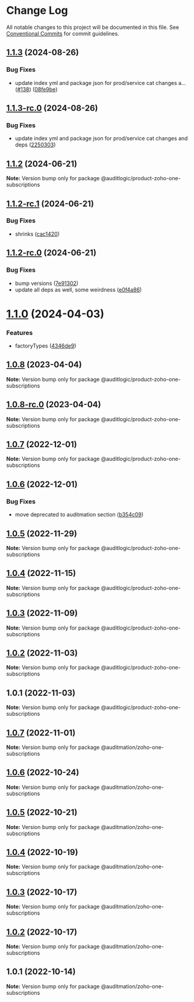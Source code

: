 # Change Log

All notable changes to this project will be documented in this file.
See [Conventional Commits](https://conventionalcommits.org) for commit guidelines.

## [1.1.3](https://github.com/auditlogic/product/compare/@auditlogic/product-zoho-one-subscriptions@1.1.2...@auditlogic/product-zoho-one-subscriptions@1.1.3) (2024-08-26)


### Bug Fixes

* update index yml and package json for prod/service cat changes a… ([#138](https://github.com/auditlogic/product/issues/138)) ([08fe9be](https://github.com/auditlogic/product/commit/08fe9beb1c8457462a19bc69caa02e6212d97e1a))





## [1.1.3-rc.0](https://github.com/auditlogic/product/compare/@auditlogic/product-zoho-one-subscriptions@1.1.2...@auditlogic/product-zoho-one-subscriptions@1.1.3-rc.0) (2024-08-26)


### Bug Fixes

* update index yml and package json for prod/service cat changes and deps ([2250303](https://github.com/auditlogic/product/commit/225030363a363608240135b7ebed386b28f01e4b))





## [1.1.2](https://github.com/auditlogic/product/compare/@auditlogic/product-zoho-one-subscriptions@1.1.2-rc.1...@auditlogic/product-zoho-one-subscriptions@1.1.2) (2024-06-21)

**Note:** Version bump only for package @auditlogic/product-zoho-one-subscriptions





## [1.1.2-rc.1](https://github.com/auditlogic/product/compare/@auditlogic/product-zoho-one-subscriptions@1.1.2-rc.0...@auditlogic/product-zoho-one-subscriptions@1.1.2-rc.1) (2024-06-21)


### Bug Fixes

* shrinks ([cac1420](https://github.com/auditlogic/product/commit/cac14200fefcd8183ab69fe89a47bd3f70f563e9))





## [1.1.2-rc.0](https://github.com/auditlogic/product/compare/@auditlogic/product-zoho-one-subscriptions@1.1.0...@auditlogic/product-zoho-one-subscriptions@1.1.2-rc.0) (2024-06-21)


### Bug Fixes

* bump versions ([7e91302](https://github.com/auditlogic/product/commit/7e913023b8b312150ed7762c32fbbe616be71de5))
* update all deps as well, some weirdness ([e0f4a86](https://github.com/auditlogic/product/commit/e0f4a864714e2d3de6bbf3da014d5312fe53be2f))





# [1.1.0](https://github.com/auditlogic/product/compare/@auditlogic/product-zoho-one-subscriptions@1.0.8...@auditlogic/product-zoho-one-subscriptions@1.1.0) (2024-04-03)


### Features

* factoryTypes ([4346de9](https://github.com/auditlogic/product/commit/4346de92693aee892fccf725338ffc7b80ab182b))





## [1.0.8](https://github.com/auditlogic/product/compare/@auditlogic/product-zoho-one-subscriptions@1.0.7...@auditlogic/product-zoho-one-subscriptions@1.0.8) (2023-04-04)

**Note:** Version bump only for package @auditlogic/product-zoho-one-subscriptions





## [1.0.8-rc.0](https://github.com/auditlogic/product/compare/@auditlogic/product-zoho-one-subscriptions@1.0.7...@auditlogic/product-zoho-one-subscriptions@1.0.8-rc.0) (2023-04-04)

**Note:** Version bump only for package @auditlogic/product-zoho-one-subscriptions





## [1.0.7](https://github.com/auditlogic/product/compare/@auditlogic/product-zoho-one-subscriptions@1.0.6...@auditlogic/product-zoho-one-subscriptions@1.0.7) (2022-12-01)

**Note:** Version bump only for package @auditlogic/product-zoho-one-subscriptions





## [1.0.6](https://github.com/auditlogic/product/compare/@auditlogic/product-zoho-one-subscriptions@1.0.5...@auditlogic/product-zoho-one-subscriptions@1.0.6) (2022-12-01)


### Bug Fixes

* move deprecated to auditmation section ([b354c09](https://github.com/auditlogic/product/commit/b354c096eae43828a4870195ca7719f5f91e431b))





## [1.0.5](https://github.com/auditlogic/product/compare/@auditlogic/product-zoho-one-subscriptions@1.0.4...@auditlogic/product-zoho-one-subscriptions@1.0.5) (2022-11-29)

**Note:** Version bump only for package @auditlogic/product-zoho-one-subscriptions





## [1.0.4](https://github.com/auditlogic/product/compare/@auditlogic/product-zoho-one-subscriptions@1.0.3...@auditlogic/product-zoho-one-subscriptions@1.0.4) (2022-11-15)

**Note:** Version bump only for package @auditlogic/product-zoho-one-subscriptions





## [1.0.3](https://github.com/auditlogic/product/compare/@auditlogic/product-zoho-one-subscriptions@1.0.2...@auditlogic/product-zoho-one-subscriptions@1.0.3) (2022-11-09)

**Note:** Version bump only for package @auditlogic/product-zoho-one-subscriptions





## [1.0.2](https://github.com/auditlogic/product/compare/@auditlogic/product-zoho-one-subscriptions@1.0.1...@auditlogic/product-zoho-one-subscriptions@1.0.2) (2022-11-03)

**Note:** Version bump only for package @auditlogic/product-zoho-one-subscriptions





## 1.0.1 (2022-11-03)

**Note:** Version bump only for package @auditlogic/product-zoho-one-subscriptions





## [1.0.7](https://github.com/auditmation/store-content/compare/@auditmation/zoho-one-subscriptions@1.0.6...@auditmation/zoho-one-subscriptions@1.0.7) (2022-11-01)

**Note:** Version bump only for package @auditmation/zoho-one-subscriptions





## [1.0.6](https://github.com/auditmation/store-content/compare/@auditmation/zoho-one-subscriptions@1.0.5...@auditmation/zoho-one-subscriptions@1.0.6) (2022-10-24)

**Note:** Version bump only for package @auditmation/zoho-one-subscriptions





## [1.0.5](https://github.com/auditmation/store-content/compare/@auditmation/zoho-one-subscriptions@1.0.4...@auditmation/zoho-one-subscriptions@1.0.5) (2022-10-21)

**Note:** Version bump only for package @auditmation/zoho-one-subscriptions





## [1.0.4](https://github.com/auditmation/store-content/compare/@auditmation/zoho-one-subscriptions@1.0.3...@auditmation/zoho-one-subscriptions@1.0.4) (2022-10-19)

**Note:** Version bump only for package @auditmation/zoho-one-subscriptions





## [1.0.3](https://github.com/auditmation/store-content/compare/@auditmation/zoho-one-subscriptions@1.0.2...@auditmation/zoho-one-subscriptions@1.0.3) (2022-10-17)

**Note:** Version bump only for package @auditmation/zoho-one-subscriptions





## [1.0.2](https://github.com/auditmation/store-content/compare/@auditmation/zoho-one-subscriptions@1.0.1...@auditmation/zoho-one-subscriptions@1.0.2) (2022-10-17)

**Note:** Version bump only for package @auditmation/zoho-one-subscriptions





## 1.0.1 (2022-10-14)

**Note:** Version bump only for package @auditmation/zoho-one-subscriptions
